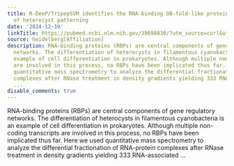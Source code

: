 ```yaml
---
title: R-DeeP/TripepSVM identifies the RNA-binding OB-fold-like protein PatR as regulator
  of heterocyst patterning
date: '2024-12-19'
linkTitle: https://pubmed.ncbi.nlm.nih.gov/39698830/?utm_source=curl&utm_medium=rss&utm_campaign=pubmed-2&utm_content=1FakS-2QOkCT8HsMOQP1bCRQ4YzyumYOmxmF0moLsQ3dFB1E9V&fc=20220326224207&ff=20241219170844&v=2.18.0.post9+e462414
source: heidelberg[Affiliation]
description: RNA-binding proteins (RBPs) are central components of gene regulatory
  networks. The differentiation of heterocysts in filamentous cyanobacteria is an
  example of cell differentiation in prokaryotes. Although multiple non-coding transcripts
  are involved in this process, no RBPs have been implicated thus far. Here we used
  quantitative mass spectrometry to analyze the differential fractionation of RNA-protein
  complexes after RNase treatment in density gradients yielding 333 RNA-associated
  ...
disable_comments: true
---
```

RNA-binding proteins (RBPs) are central components of gene regulatory networks. The differentiation of heterocysts in filamentous cyanobacteria is an example of cell differentiation in prokaryotes. Although multiple non-coding transcripts are involved in this process, no RBPs have been implicated thus far. Here we used quantitative mass spectrometry to analyze the differential fractionation of RNA-protein complexes after RNase treatment in density gradients yielding 333 RNA-associated ...
